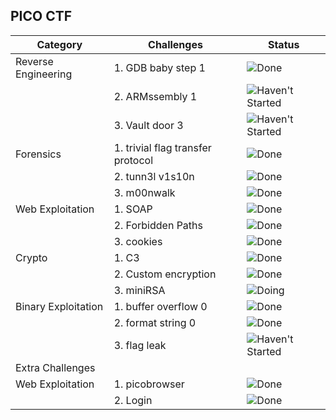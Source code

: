 ## PICO CTF

| Category          | Challenges                                   | Status          |
|-|-|-|
| Reverse Engineering    | 1. GDB baby step 1                          | ![Done](https://img.shields.io/badge/Status-Done-brightgreen) |
|                   | 2. ARMssembly 1                               | ![Haven't Started](https://img.shields.io/badge/Status-Haven't%20Started-red)|
|                   | 3. Vault door 3                              | ![Haven't Started](https://img.shields.io/badge/Status-Haven't%20Started-red)|
| Forensics         | 1. trivial flag transfer protocol           | ![Done](https://img.shields.io/badge/Status-Done-brightgreen)|
|                   | 2. tunn3l v1s10n                             |![Done](https://img.shields.io/badge/Status-Done-brightgreen)|
|                   | 3. m00nwalk                                  |![Done](https://img.shields.io/badge/Status-Done-brightgreen)|
| Web Exploitation           | 1. SOAP                                      | ![Done](https://img.shields.io/badge/Status-Done-brightgreen) |
|                   | 2. Forbidden Paths                           | ![Done](https://img.shields.io/badge/Status-Done-brightgreen) |
|                   | 3. cookies                                   | ![Done](https://img.shields.io/badge/Status-Done-brightgreen) |
| Crypto     | 1. C3                                       |![Done](https://img.shields.io/badge/Status-Done-brightgreen)|
|                   | 2. Custom encryption                         |![Done](https://img.shields.io/badge/Status-Done-brightgreen)|
|                   | 3. miniRSA                                   | ![Doing](https://img.shields.io/badge/Status-Doing-yellow)|
| Binary Exploitation       | 1. buffer overflow 0                         |![Done](https://img.shields.io/badge/Status-Done-brightgreen)|
|                   | 2. format string 0                           | ![Done](https://img.shields.io/badge/Status-Done-brightgreen) |
|                   | 3. flag leak                                 |![Haven't Started](https://img.shields.io/badge/Status-Haven't%20Started-red)|
|Extra Challenges||
| Web Exploitation| 1. picobrowser | ![Done](https://img.shields.io/badge/Status-Done-brightgreen)|
||2. Login| ![Done](https://img.shields.io/badge/Status-Done-brightgreen)|



